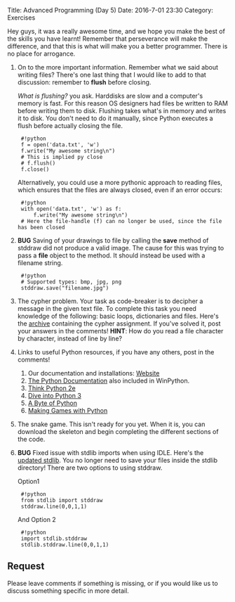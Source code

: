 Title: Advanced Programming (Day 5)
Date: 2016-7-01 23:30 
Category: Exercises

Hey guys, it was a really awesome time, and we hope you make the best of the skills you have learnt!
Remember that perseverance will make the difference, and that this is what will make you a better programmer.
There is no place for arrogance.

1. On to the more important information. Remember what we said about writing files? There's one last thing
that I would like to add to that discussion: remember to **flush** before closing.

    *What is flushing?* you ask. Harddisks are slow and a computer's memory is fast. For this reason OS designers
    had files be written to RAM before writing them to disk. Flushing takes what's in memory and
    writes it to disk. You don't need to do it manually, since Python executes a flush before actually closing
    the file.


        #!python
        f = open('data.txt', 'w')
        f.write("My awesome string\n")
        # This is implied py close 
        # f.flush()
        f.close()


    Alternatively, you could use a more pythonic approach to reading files, which ensures that the files are
    always closed, even if an error occurs:

        #!python
        with open('data.txt', 'w') as f:
            f.write("My awesome string\n")
        # Here the file-handle (f) can no longer be used, since the file has been closed

2. **BUG** Saving of your drawings to file by calling the **save** method of stddraw did not produce
a valid image. The cause for this was trying to pass a **file** object to the method. 
It should instead be used with a filename string.

        
        #!python
        # Supported types: bmp, jpg, png
        stddraw.save("filename.jpg")

3. The cypher problem. Your task as code-breaker is to decipher a message in the given text file.
To complete this task you need knowledge of the following: basic loops, dictionaries and files.
Here's the [archive]({attach}/resources/cypher.zip) containing the cypher assignment. If you've solved it, post your answers in the comments!
**HINT**: How do you read a file character by character, instead of line by line?

4. Links to useful Python resources, if you have any others, post in the comments!
    1. Our documentation and installations: [Website](https://goo.gl/3ZvPYJ)
    2. [The Python Documentation](https://docs.python.org/3.4/) also included in WinPython.   
    3. [Think Python 2e](http://greenteapress.com/wp/think-python-2e/)
    4. [Dive into Python 3](http://www.diveintopython3.net/)
    5. [A Byte of Python](http://python.swaroopch.com/)
    6. [Making Games with Python](https://inventwithpython.com/makinggames.pdf)

   
5. The snake game. This isn't ready for you yet. When it is,
you can download the skeleton and begin completing the different sections of the code. 

6. **BUG** Fixed issue with stdlib imports when using IDLE. Here's the [updated stdlib]({attach}/resources/stdlib_updated_1.zip). 
You no longer need to save your files inside the stdlib directory! There are two options to
using stddraw. 
        
    Option1

    
        #!python
        from stdlib import stddraw
        stddraw.line(0,0,1,1)

    And Option 2    


        #!python
        import stdlib.stddraw
        stdlib.stddraw.line(0,0,1,1)



## Request    
Please leave comments if something is missing, or if you would like us to discuss something specific in 
more detail.
